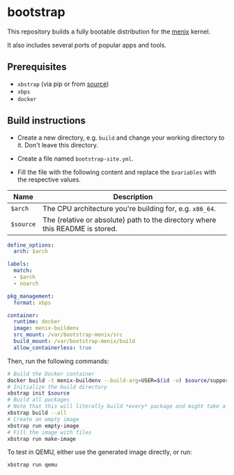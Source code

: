# bootstrap

This repository builds a fully bootable distribution for the [menix](https://github.com/menix-os/menix) kernel.

It also includes several ports of popular apps and tools.

## Prerequisites
- `xbstrap` (via pip or from [source](https://github.com/managarm/xbstrap))
- `xbps`
- `docker`

## Build instructions

- Create a new directory, e.g. `build` and change your working directory to it. Don't leave this directory.

- Create a file named `bootstrap-site.yml`.

- Fill the file with the following content and replace the `$variables` with the respective values.

Name      | Description
----      | ---
`$arch`   | The CPU architecture you're building for, e.g. `x86_64`.
`$source` | The (relative or absolute) path to the directory where this README is stored.

```yaml
define_options:
  arch: $arch

labels:
  match:
  - $arch
  - noarch

pkg_management:
  format: xbps

container:
  runtime: docker
  image: menix-buildenv
  src_mount: /var/bootstrap-menix/src
  build_mount: /var/bootstrap-menix/build
  allow_containerless: true
```

Then, run the following commands:
```sh
# Build the Docker container
docker build -t menix-buildenv --build-arg=USER=$(id -u) $source/support
# Initialize the build directory
xbstrap init $source
# Build all packages
# Note that this will literally build *every* package and might take a while.
xbstrap build --all
# Create an empty image
xbstrap run empty-image
# Fill the image with files
xbstrap run make-image
```

To test in QEMU, either use the generated image directly, or run:
```sh
xbstrap run qemu
```
